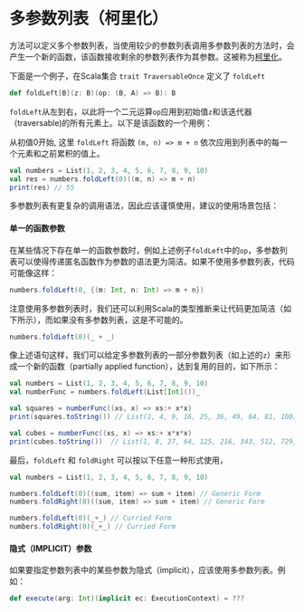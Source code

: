 # 多参数列表（柯里化）

方法可以定义多个参数列表，当使用较少的参数列表调用多参数列表的方法时，会产生一个新的函数，该函数接收剩余的参数列表作为其参数。这被称为[柯里化](https://zh.wikipedia.org/wiki/柯里化)。

下面是一个例子，在Scala集合 `trait TraversableOnce` 定义了 `foldLeft`

```scala
def foldLeft[B](z: B)(op: (B, A) => B): B
```

`foldLeft`从左到右，以此将一个二元运算`op`应用到初始值`z`和该迭代器（traversable)的所有元素上。以下是该函数的一个用例：

从初值0开始, 这里 `foldLeft` 将函数 `(m, n) => m + n` 依次应用到列表中的每一个元素和之前累积的值上。

```scala
val numbers = List(1, 2, 3, 4, 5, 6, 7, 8, 9, 10)
val res = numbers.foldLeft(0)((m, n) => m + n)
print(res) // 55
```

多参数列表有更复杂的调用语法，因此应该谨慎使用，建议的使用场景包括：

#### 单一的函数参数

在某些情况下存在单一的函数参数时，例如上述例子`foldLeft`中的`op`，多参数列表可以使得传递匿名函数作为参数的语法更为简洁。如果不使用多参数列表，代码可能像这样：

```scala
numbers.foldLeft(0, {(m: Int, n: Int) => m + n})
```

注意使用多参数列表时，我们还可以利用Scala的类型推断来让代码更加简洁（如下所示），而如果没有多参数列表，这是不可能的。

```scala
numbers.foldLeft(0)(_ + _)
```

像上述语句这样，我们可以给定多参数列表的一部分参数列表（如上述的`z`）来形成一个新的函数（partially applied function），达到复用的目的，如下所示：

```scala
val numbers = List(1, 2, 3, 4, 5, 6, 7, 8, 9, 10)
val numberFunc = numbers.foldLeft(List[Int]())_

val squares = numberFunc((xs, x) => xs:+ x*x)
print(squares.toString()) // List(1, 4, 9, 16, 25, 36, 49, 64, 81, 100)

val cubes = numberFunc((xs, x) => xs:+ x*x*x)
print(cubes.toString())  // List(1, 8, 27, 64, 125, 216, 343, 512, 729, 1000)
```

最后，`foldLeft` 和 `foldRight` 可以按以下任意一种形式使用，

```scala
val numbers = List(1, 2, 3, 4, 5, 6, 7, 8, 9, 10)

numbers.foldLeft(0)((sum, item) => sum + item) // Generic Form
numbers.foldRight(0)((sum, item) => sum + item) // Generic Form

numbers.foldLeft(0)(_+_) // Curried Form
numbers.foldRight(0)(_+_) // Curried Form
```

#### 隐式（IMPLICIT）参数

如果要指定参数列表中的某些参数为隐式（implicit），应该使用多参数列表。例如：

```scala
def execute(arg: Int)(implicit ec: ExecutionContext) = ???
```